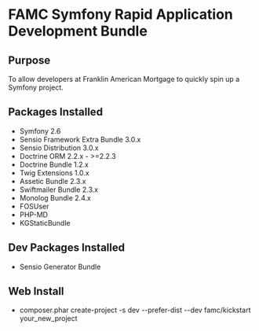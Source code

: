 # FAMC Symfony Rapid Application Development Bundle

## Purpose

To allow developers at Franklin American Mortgage to quickly spin up a Symfony project.

## Packages Installed

 * Symfony 2.6
 * Sensio Framework Extra Bundle 3.0.x
 * Sensio Distribution 3.0.x
 * Doctrine ORM 2.2.x - >=2.2.3
 * Doctrine Bundle 1.2.x
 * Twig Extensions 1.0.x
 * Assetic Bundle 2.3.x
 * Swiftmailer Bundle 2.3.x
 * Monolog Bundle 2.4.x
 * FOSUser 
 * PHP-MD
 * KGStaticBundle

## Dev Packages Installed

 * Sensio Generator Bundle

## Web Install

 * composer.phar create-project -s dev --prefer-dist --dev famc/kickstart your_new_project 

